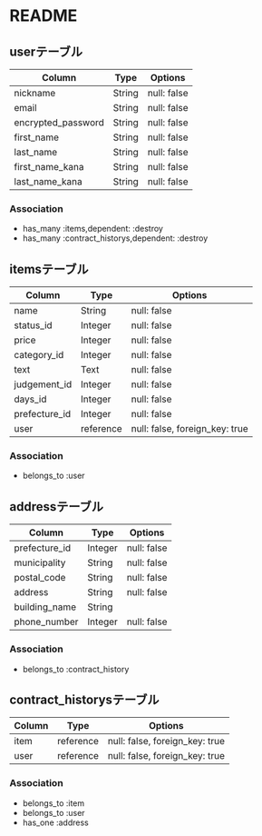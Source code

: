 # README



## userテーブル
|Column             |Type  |Options    |
|-------------------|------|-----------|
|nickname           |String|null: false|
|email              |String|null: false|
|encrypted_password |String|null: false|
|first_name         |String|null: false|
|last_name          |String|null: false|
|first_name_kana    |String|null: false|
|last_name_kana     |String|null: false|


### Association
- has_many :items,dependent: :destroy
- has_many :contract_historys,dependent: :destroy



## itemsテーブル

|Column         |Type     |Options                           |
|---------------|---------|----------------------------------|
|name           |String   |null: false                       |
|status_id      |Integer  |null: false                       |
|price          |Integer  |null: false                       |
|category_id    |Integer  |null: false                       |
|text           |Text     |null: false                       |
|judgement_id   |Integer  |null: false                       |
|days_id        |Integer  |null: false                       |
|prefecture_id  |Integer  |null: false                       |
|user           |reference|null: false, foreign_key: true    |

### Association
- belongs_to :user



## addressテーブル

|Column          |Type     |Options                           |
|----------------|---------|----------------------------------|
|prefecture_id   |Integer  |null: false                       |
|municipality    |String   |null: false                       |
|postal_code     |String   |null: false                       |
|address         |String   |null: false                       |
|building_name   |String   |                                  |
|phone_number    |Integer  |null: false                       |

### Association
- belongs_to :contract_history



## contract_historysテーブル

|Column   |Type     |Options                           |
|---------|---------|----------------------------------|
|item     |reference|null: false, foreign_key: true    |
|user     |reference|null: false, foreign_key: true    |

### Association
- belongs_to :item
- belongs_to :user
- has_one :address


